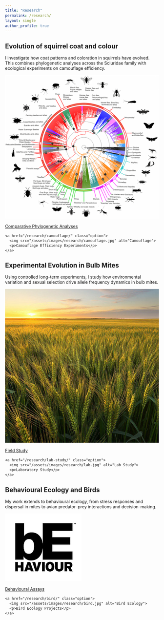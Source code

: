 ```yaml
---
title: "Research"
permalink: /research/
layout: single
author_profile: true
---
```


<div class="research-section">
  <h2>Evolution of squirrel coat and colour</h2>
  <p>
    I investigate how coat patterns and coloration in squirrels have evolved. 
    This combines phylogenetic analyses across the Sciuridae family with ecological 
    experiments on camouflage efficiency.
  </p>

  <div class="research-options">
    <a href="/research/phylogenetics/" class="option">
      <img src="/assets/images/research/phylo.jpg" alt="Phylogenetics">
      <p>Comparative Phylogenetic Analyses</p>
    </a>

    <a href="/research/camouflage/" class="option">
      <img src="/assets/images/research/camouflage.jpg" alt="Camouflage">
      <p>Camouflage Efficiency Experiments</p>
    </a>
  </div>
</div>

<div class="research-section">
  <h2>Experimental Evolution in Bulb Mites</h2>
  <p>
    Using controlled long-term experiments, I study how environmental variation 
    and sexual selection drive allele frequency dynamics in bulb mites.
  </p>

  <div class="research-options">
    <a href="/research/field-study/" class="option">
      <img src="/assets/images/research/field.jpg" alt="Field Study">
      <p>Field Study</p>
    </a>

    <a href="/research/lab-study/" class="option">
      <img src="/assets/images/research/lab.jpg" alt="Lab Study">
      <p>Laboratory Study</p>
    </a>
  </div>
</div>

<div class="research-section">
  <h2>Behavioural Ecology and Birds</h2>
  <p>
    My work extends to behavioural ecology, from stress responses and dispersal in mites 
    to avian predator–prey interactions and decision-making.
  </p>

  <div class="research-options">
    <a href="/research/behaviour/" class="option">
      <img src="/assets/images/research/behaviour.jpg" alt="Behaviour">
      <p>Behavioural Assays</p>
    </a>

    <a href="/research/bird/" class="option">
      <img src="/assets/images/research/bird.jpg" alt="Bird Ecology">
      <p>Bird Ecology Projects</p>
    </a>
  </div>
</div>
